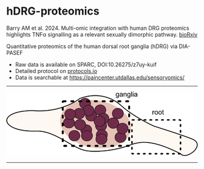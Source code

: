 # hDRG-proteomics

Barry AM et al. 2024. Multi-omic integration with human DRG proteomics highlights TNFα signalling as a relevant sexually dimorphic pathway. [bioRxiv](https://www.biorxiv.org/content/10.1101/2024.12.06.626968v1)

Quantitative proteomics of the human dorsal root ganglia (hDRG) via DIA-PASEF

* Raw data is available on SPARC, DOI:10.26275/z7uy-kuif  
* Detailed protocol on [protocols.io](https://www.protocols.io/view/bulk-proteomics-dia-ms-of-human-dorsal-root-gangli-j8nlk8j56l5r/v1)
* Data is searchable at https://paincenter.utdallas.edu/sensoryomics/  
___

![schematic of the hDRG dissection](https://github.com/aliibarry/hDRG-proteomics/blob/main/protocol-schematic.png)

___

